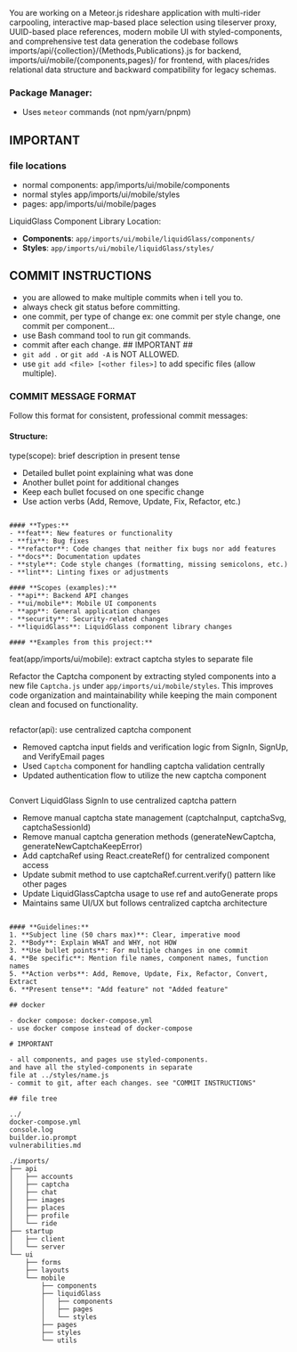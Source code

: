 You are working on a Meteor.js rideshare application with multi-rider
carpooling, interactive map-based place selection using
tileserver proxy, UUID-based place references, modern mobile
UI with styled-components, and comprehensive test data generation
the codebase follows imports/api/{collection}/{Methods,Publications}.js
for backend, imports/ui/mobile/{components,pages}/ for frontend,
with places/rides relational data structure and backward compatibility
for legacy schemas.

### Package Manager:
- Uses `meteor` commands (not npm/yarn/pnpm)

## IMPORTANT

### file locations

- normal components: app/imports/ui/mobile/components
- normal styles app/imports/ui/mobile/styles
- pages: app/imports/ui/mobile/pages

LiquidGlass Component Library Location:
- **Components**: `app/imports/ui/mobile/liquidGlass/components/`
- **Styles**: `app/imports/ui/mobile/liquidGlass/styles/`

## COMMIT INSTRUCTIONS

- you are allowed to make multiple commits when i tell you to.
- always check git status before committing.
- one commit, per type of change ex: one commit per style change, one commit per component...
- use Bash command tool to run git commands.
- commit after each change. ## IMPORTANT ##
- `git add .` or `git add -A` is NOT ALLOWED.
- use `git add <file> [<other files>]` to add specific files (allow multiple).

### COMMIT MESSAGE FORMAT

Follow this format for consistent, professional commit messages:

#### **Structure:**

type(scope): brief description in present tense

- Detailed bullet point explaining what was done
- Another bullet point for additional changes
- Keep each bullet focused on one specific change
- Use action verbs (Add, Remove, Update, Fix, Refactor, etc.)
```

#### **Types:**
- **feat**: New features or functionality
- **fix**: Bug fixes
- **refactor**: Code changes that neither fix bugs nor add features
- **docs**: Documentation updates
- **style**: Code style changes (formatting, missing semicolons, etc.)
- **lint**: Linting fixes or adjustments

#### **Scopes (examples):**
- **api**: Backend API changes
- **ui/mobile**: Mobile UI components
- **app**: General application changes
- **security**: Security-related changes
- **liquidGlass**: LiquidGlass component library changes

#### **Examples from this project:**
```
feat(app/imports/ui/mobile): extract captcha styles to separate file

Refactor the Captcha component by extracting styled components into a new file `Captcha.js` under `app/imports/ui/mobile/styles`. This improves code organization and maintainability while keeping the main component clean and focused on functionality.
```

```
refactor(api): use centralized captcha component

- Removed captcha input fields and verification logic from SignIn, SignUp, and VerifyEmail pages
- Used `Captcha` component for handling captcha validation centrally
- Updated authentication flow to utilize the new captcha component
```

```
Convert LiquidGlass SignIn to use centralized captcha pattern

- Remove manual captcha state management (captchaInput, captchaSvg, captchaSessionId)
- Remove manual captcha generation methods (generateNewCaptcha, generateNewCaptchaKeepError)
- Add captchaRef using React.createRef() for centralized component access
- Update submit method to use captchaRef.current.verify() pattern like other pages
- Update LiquidGlassCaptcha usage to use ref and autoGenerate props
- Maintains same UI/UX but follows centralized captcha architecture
```

#### **Guidelines:**
1. **Subject line (50 chars max)**: Clear, imperative mood
2. **Body**: Explain WHAT and WHY, not HOW
3. **Use bullet points**: For multiple changes in one commit
4. **Be specific**: Mention file names, component names, function names
5. **Action verbs**: Add, Remove, Update, Fix, Refactor, Convert, Extract
6. **Present tense**: "Add feature" not "Added feature"

## docker

- docker compose: docker-compose.yml
- use docker compose instead of docker-compose

# IMPORTANT

- all components, and pages use styled-components.
and have all the styled-components in separate
file at ../styles/name.js
- commit to git, after each changes. see "COMMIT INSTRUCTIONS"

## file tree

../
docker-compose.yml
console.log
builder.io.prompt
vulnerabilities.md

./imports/
├── api
│   ├── accounts
│   ├── captcha
│   ├── chat
│   ├── images
│   ├── places
│   ├── profile
│   └── ride
├── startup
│   ├── client
│   └── server
└── ui
    ├── forms
    ├── layouts
    └── mobile
        ├── components
        ├── liquidGlass
        │   ├── components
        │   ├── pages
        │   └── styles
        ├── pages
        ├── styles
        └── utils
